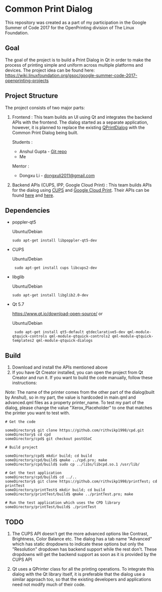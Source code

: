 # Common Print Dialog
This repository was created as a part of my participation in the Google Summer of Code 2017 for the OpenPrinting division of The Linux Foundation.

## Goal
The goal of the project is to build a Print Dialog in Qt in order to make the process of printing simple and uniform across multiple platforms and devices. The project idea can be found here: https://wiki.linuxfoundation.org/gsoc/google-summer-code-2017-openprinting-projects

## Project Structure
The project consists of two major parts:
1. Frontend : This team builds an UI using Qt and integrates the backend APIs with the frontend. The dialog started as a separate application, however, it is planned to replace the existing [QPrintDialog](http://doc.qt.io/qt-5/qprintdialog.html) with the Common Print Dialog being built.

    Students :
    * Anshul Gupta - [Git repo](https://github.com/anshulgupta0803/common-print-dialog)
    * Me
    
    Mentor :
    * Dongxu Li - dongxuli2011@gmail.com


2. Backend APIs (CUPS, IPP, Google Cloud Print) : This team builds APIs for the dialog using [CUPS](https://www.cups.org/doc/api-cups.html) and [Google Cloud Print](https://www.google.com/cloudprint/#printers). Their APIs can be found [here](https://github.com/NilanjanaLodh/PrintDialog_Backend) and [here](https://github.com/dracarys09/gcp-backend).

## Dependencies
* poppler-qt5
    
    Ubuntu/Debian
    
    ``` sudo apt-get install libpoppler-qt5-dev ```
* CUPS
    
    Ubuntu/Debian
    
    ``` sudo apt-get install cups libcups2-dev```
* libglib
    
    Ubuntu/Debian
    
    ``` sudo apt-get install libglib2.0-dev ```
* Qt 5.7
    
    https://www.qt.io/download-open-source/ or
    
    Ubuntu/Debian
    
    ``` sudo apt-get install qt5-default qtdeclarative5-dev qml-module-qtquick-controls qml-module-qtquick-controls2 qml-module-qtquick-templates2 qml-module-qtquick-dialogs```

## Build

1. Download and install the APIs mentioned above
2. If you have Qt Creator installed, you can open the project from Qt Creator and run it. If you want to build the code manually, follow these instructions:

*Note:* The name of the printer comes from the other part of the dialog(built by Anshul), so in my part, the value is hardcoded in main.qml and advanced.qml files as a property printer_name. To test my part of the dialog, please change the value "Xerox_Placeholder" to one that matches the printer you want to test with.

```
# Get the code

someDirectory$ git clone https://github.com/rithvikp1998/cpd.git
someDirectory$ cd cpd
someDirectory/cpd$ git checkout postGSoC

# Build project

someDirectory/cpd$ mkdir build; cd build
someDirectory/cpd/build$ qmake ../cpd.pro; make
someDirectory/cpd/build$ sudo cp ../libs/libcpd.so.1 /usr/lib/

# Get the test application
someDirectory/cpd/build$ cd ../..
someDirectory$ git clone https://github.com/rithvikp1998/printTest; cd printTest
someDirectory/printTest$ mkdir build; cd build
someDirectory/printTest/build$ qmake ../printTest.pro; make

# Run the test application which uses the CPD library
someDirectory/printTest/build$ ./printTest

```

## TODO

1. The CUPS API doesn't get the more advanced options like Contrast, Brightness, Color Balance etc. The dialog has a tab name "Advanced" which has static dropdowns to indicate these options but only the "Resolution" dropdown has backend support while the rest don't. These dropdowns will get the backend support as soon as it is provided by the CUPS API

2. Qt uses a QPrinter class for all the printing operations. To integrate this dialog with the Qt library itself, it is preferable that the dialog use a similar approach too, so that the existing developers and applications need not modify much of their code.
